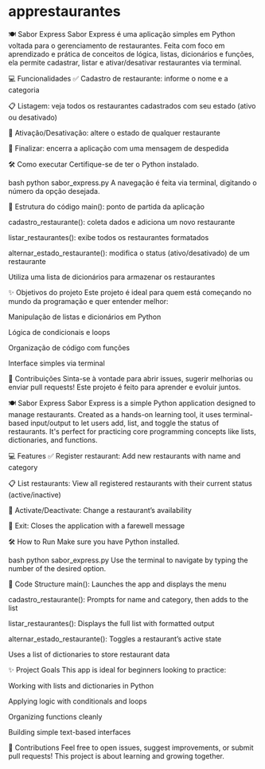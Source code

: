 # apprestaurantes


🍽️ Sabor Express
Sabor Express é uma aplicação simples em Python voltada para o gerenciamento de restaurantes. Feita com foco em aprendizado e prática de conceitos de lógica, listas, dicionários e funções, ela permite cadastrar, listar e ativar/desativar restaurantes via terminal.

💻 Funcionalidades
✅ Cadastro de restaurante: informe o nome e a categoria

📋 Listagem: veja todos os restaurantes cadastrados com seu estado (ativo ou desativado)

🔄 Ativação/Desativação: altere o estado de qualquer restaurante

🚪 Finalizar: encerra a aplicação com uma mensagem de despedida

🛠️ Como executar
Certifique-se de ter o Python instalado.

bash
python sabor_express.py
A navegação é feita via terminal, digitando o número da opção desejada.

📁 Estrutura do código
main(): ponto de partida da aplicação

cadastro_restaurante(): coleta dados e adiciona um novo restaurante

listar_restaurantes(): exibe todos os restaurantes formatados

alternar_estado_restaurante(): modifica o status (ativo/desativado) de um restaurante

Utiliza uma lista de dicionários para armazenar os restaurantes

✨ Objetivos do projeto
Este projeto é ideal para quem está começando no mundo da programação e quer entender melhor:

Manipulação de listas e dicionários em Python

Lógica de condicionais e loops

Organização de código com funções

Interface simples via terminal

🤝 Contribuições
Sinta-se à vontade para abrir issues, sugerir melhorias ou enviar pull requests! Este projeto é feito para aprender e evoluir juntos.



🍽️ Sabor Express
Sabor Express is a simple Python application designed to manage restaurants. Created as a hands-on learning tool, it uses terminal-based input/output to let users add, list, and toggle the status of restaurants. It's perfect for practicing core programming concepts like lists, dictionaries, and functions.

💻 Features
✅ Register restaurant: Add new restaurants with name and category

📋 List restaurants: View all registered restaurants with their current status (active/inactive)

🔄 Activate/Deactivate: Change a restaurant’s availability

🚪 Exit: Closes the application with a farewell message

🛠️ How to Run
Make sure you have Python installed.

bash
python sabor_express.py
Use the terminal to navigate by typing the number of the desired option.

📁 Code Structure
main(): Launches the app and displays the menu

cadastro_restaurante(): Prompts for name and category, then adds to the list

listar_restaurantes(): Displays the full list with formatted output

alternar_estado_restaurante(): Toggles a restaurant’s active state

Uses a list of dictionaries to store restaurant data

✨ Project Goals
This app is ideal for beginners looking to practice:

Working with lists and dictionaries in Python

Applying logic with conditionals and loops

Organizing functions cleanly

Building simple text-based interfaces

🤝 Contributions
Feel free to open issues, suggest improvements, or submit pull requests! This project is about learning and growing together.

